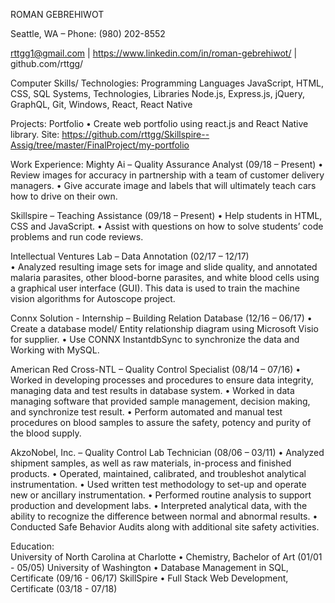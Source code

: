 ROMAN GEBREHIWOT
                              
 Seattle, WA – Phone: (980) 202-8552   
 
rttgg1@gmail.com    |    https://www.linkedin.com/in/roman-gebrehiwot/   |    github.com/rttgg/

Computer Skills/ Technologies:
Programming Languages 
JavaScript, HTML, CSS, SQL
Systems, Technologies, Libraries
Node.js, Express.js, jQuery, GraphQL, Git, Windows, React, React Native

Projects: 
Portfolio
•	Create web portfolio using react.js and React Native library. 
Site: https://github.com/rttgg/Skillspire--Assig/tree/master/FinalProject/my-portfolio

Work Experience:
Mighty Ai – Quality Assurance Analyst                                                                                                        (09/18 – Present) 
•	Review images for accuracy in partnership with a team of customer delivery managers.
•	Give accurate image and labels that will ultimately teach cars how to drive on their own. 

Skillspire – Teaching Assistance                                                                                                                     (09/18 – Present)
•	Help students in HTML, CSS and JavaScript.
•	Assist with questions on how to solve students’ code problems and run code reviews.

Intellectual Ventures Lab – Data Annotation                                                                                                (02/17 – 12/17)	                                                                                                        
•	Analyzed resulting image sets for image and slide quality, and annotated malaria parasites, other blood-borne parasites, and white blood cells using a graphical user interface (GUI). This data is used to train the machine vision algorithms for Autoscope project.

Connx Solution - Internship – Building Relation Database				                   (12/16 – 06/17)
•	Create a database model/ Entity relationship diagram using Microsoft Visio for supplier.
•	Use CONNX InstantdbSync to synchronize the data and Working with MySQL.

American Red Cross-NTL –  Quality Control Specialist	              			                   (08/14 – 07/16)
•	Worked in developing processes and procedures to ensure data integrity, managing data and test results in database system. 
•	Worked in data managing software that provided sample management, decision making, and synchronize test result.
•	Perform automated and manual test procedures on blood samples to assure the safety, potency and purity of the blood supply. 

AkzoNobel, Inc. – Quality Control Lab Technician                                                                                         (08/06 – 03/11)
•	Analyzed shipment samples, as well as raw materials, in-process and finished products.
•	Operated, maintained, calibrated, and troubleshot analytical instrumentation. 
•	Used written test methodology to set-up and operate new or ancillary instrumentation. 
•	Performed routine analysis to support production and development labs. 
•	Interpreted analytical data, with the ability to recognize the difference between normal and abnormal results. 
•	Conducted Safe Behavior Audits along with additional site safety activities.


Education:  
University of North Carolina at Charlotte 
•	Chemistry, Bachelor of Art                                                                                                                 (01/01 -  05/05)
University of Washington
•	Database Management in SQL, Certificate                                                                                     (09/16 -  06/17)
SkillSpire
•	Full Stack Web Development, Certificate                                                                                         (03/18 -  07/18)


